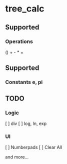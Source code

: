 # tree_calc
## Supported
### Operations
() + - * =
## Supported
### Constants e, pi

## TODO
### Logic
[ ] div
[ ] log, ln, exp

### UI
[ ] Numberpads
[ ] Clear All

and more...
